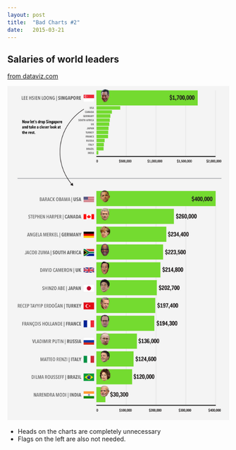 ```yaml
---
layout: post
title:  "Bad Charts #2"
date:   2015-03-21
---
```


## Salaries of world leaders
[from dataviz.com](http://dadaviz.com/i/3642)

![World leaders salaries](/images/sallaries.png)

* Heads on the charts are completely unnecessary
* Flags on the left are also not needed.